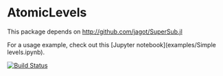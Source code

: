 # AtomicLevels

This package depends on http://github.com/jagot/SuperSub.jl

For a usage example, check out this [Jupyter notebook](examples/Simple levels.ipynb).

[![Build Status](https://travis-ci.org/jagot/AtomicLevels.jl.svg?branch=master)](https://travis-ci.org/jagot/AtomicLevels.jl)
